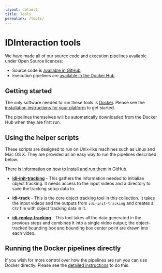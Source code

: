 ```yaml
---
layout: default
title: Tools
permalink: /tools/
---
```


# IDInteraction tools

We have made all of our source code and execution pipelines available under Open Source licences:

* Source code is [available in GitHub][idi-github].
* Execution pipelines are [available in the Docker Hub][idi-docker].

## Getting started

The only software needed to run these tools is [Docker][docker]. Please see the [installation instructions for your platform][dockerdocs] to get started.

The pipelines themselves will be automatically downloaded from the Docker Hub when they are first run.

## Using the helper scripts

These scripts are designed to run on Unix-like machines such as Linux and Mac OS X. They are provided as an easy way to run the pipelines described below.

There is [information on how to install and run them][tracking-tools] in GitHub.

* **[idi-init-tracking][tool-init]** - This gathers the information needed to initialize object tracking. It needs access to the input videos and a directory to save the tracking setup data to.

* **[idi-track][tool-track]** - This is the core object tracking tool in this collection. It takes the input videos and the outputs from ```idi-init-tracking``` and creates a ```CSV``` file with object tracking data in it.

* **[idi-replay-tracking][tool-replay]** - This tool takes all the data generated in the previous steps and combines it into a single video output; the object-tracked bounding box and bounding box center point are drawn into each video.

## Running the Docker pipelines directly

If you wish for more control over how the pipelines are run you can use Docker directly. Please see the [detailed instructions][pipe-readme] to do this.

[docker]: https://www.docker.com/
[dockerdocs]: https://docs.docker.com/
[idi-docker]: https://hub.docker.com/u/idinteraction/
[idi-github]: https://github.com/IDInteraction
[pipe-readme]: https://github.com/IDInteraction/processing-pipelines/blob/master/ReadMe.md
[tool-init]: https://github.com/IDInteraction/tracking-tools#idi-init-tracking
[tool-replay]: https://github.com/IDInteraction/tracking-tools#idi-replay-tracking
[tool-track]: https://github.com/IDInteraction/tracking-tools#idi-track
[tool-video]: https://github.com/IDInteraction/tracking-tools#idi-crop-video
[tracking-tools]: https://github.com/IDInteraction/tracking-tools
